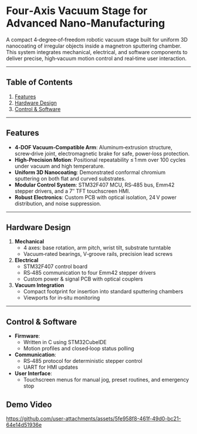 # Four‑Axis Vacuum Stage for Advanced Nano‑Manufacturing

A compact 4‑degree‑of‑freedom robotic vacuum stage built for uniform 3D nanocoating of irregular objects inside a magnetron sputtering chamber. This system integrates mechanical, electrical, and software components to deliver precise, high‑vacuum motion control and real‑time user interaction.

---

## Table of Contents

1. [Features](#features)  
2. [Hardware Design](#hardware-design)  
3. [Control & Software](#control--software)  

   


---

## Features

- **4‑DOF Vacuum‑Compatible Arm**: Aluminum‑extrusion structure, screw‑drive joint, electromagnetic brake for safe, power‑loss protection.  
- **High‑Precision Motion**: Positional repeatability ≤ 1 mm over 100 cycles under vacuum and high temperature.  
- **Uniform 3D Nanocoating**: Demonstrated conformal chromium sputtering on both flat and curved substrates.  
- **Modular Control System**: STM32F407 MCU, RS‑485 bus, Emm42 stepper drivers, and a 7″ TFT touchscreen HMI.  
- **Robust Electronics**: Custom PCB with optical isolation, 24 V power distribution, and noise suppression.

---

## Hardware Design

1. **Mechanical**  
   - 4 axes: base rotation, arm pitch, wrist tilt, substrate turntable  
   - Vacuum‑rated bearings, V‑groove rails, precision lead screws  
2. **Electrical**  
   - STM32F407 control board  
   - RS‑485 communication to four Emm42 stepper drivers  
   - Custom power & signal PCB with optical couplers  
3. **Vacuum Integration**  
   - Compact footprint for insertion into standard sputtering chambers  
   - Viewports for in‑situ monitoring  

---

## Control & Software

- **Firmware**:  
  - Written in C using STM32CubeIDE  
  - Motion profiles and closed‑loop status polling  
- **Communication**:  
  - RS‑485 protocol for deterministic stepper control  
  - UART for HMI updates  
- **User Interface**:  
  - Touchscreen menus for manual jog, preset routines, and emergency stop

## Demo Video

https://github.com/user-attachments/assets/5fe958f8-461f-49d0-bc21-64e14d51936e



